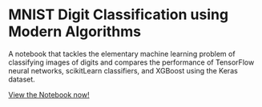 # MNIST Digit Classification using Modern Algorithms
A notebook that tackles the elementary machine learning problem of classifying images of digits and compares the performance of TensorFlow neural networks, scikitLearn classifiers, and XGBoost using the Keras dataset.

[View the Notebook now!](https://github.com/ethan-pritchard/mnist-digits/blob/main/MNIST_Digit_Classification.ipynb)

